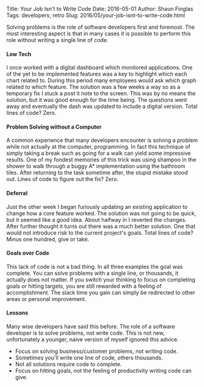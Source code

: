 Title: Your Job Isn't to Write Code
Date: 2016-05-01
Author: Shaun Finglas
Tags: developers, retro
Slug: 2016/05/your-job-isnt-to-write-code.html

Solving problems is the role of software developers first and foremost.
The most interesting aspect is that in many cases it is possible to
perform this role without writing a single line of code.

#### Low Tech

I once worked with a digital dashboard which monitored applications. One
of the yet to be implemented features was a key to highlight which each
chart related to. During this period many employees would ask which
graph related to which feature. The solution was a few weeks a way so as
a temporary fix I stuck a post it note to the screen. This was by no
means the solution, but it was good enough for the time being. The
questions went away and eventually the dash was updated to include a
digital version. Total lines of code? Zero.

#### Problem Solving without a Computer

A common experience that many developers encounter is solving a problem
while not actually at the computer, programming. In fact this technique
of simply taking a break such as going for a walk can yield some
impressive results. One of my fondest memories of this trick was using
shampoo in the shower to walk through a buggy A\* implementation using
the bathroom tiles. After returning to the task sometime after, the
stupid mistake stood out. Lines of code to figure out the fix? Zero.

#### Deferral

Just the other week I began furiously updating an existing application
to change how a core feature worked. The solution was not going to be
quick, but it seemed like a good idea. About halfway in I reverted the
changes. After further thought it turns out there was a much better
solution. One that would not introduce risk to the current project's
goals. Total lines of code? Minus one hundred, give or take.

#### Goals over Code

This lack of code is not a bad thing. In all three examples the goal was
complete. You can solve problems with a single line, or thousands, it
actually does not matter. If you switch your thinking to focus on
completing goals or hitting targets, you are still rewarded with a
feeling of accomplishment. The slack time you gain can simply be
redirected to other areas or personal improvement.

#### Lessons

Many wise developers have said this before. The role of a software
developer is to solve problems, not write code. This is not new,
unfortunately a younger, naive version of myself ignored this advice.

-   Focus on solving business/customer problems, not writing code.
-   Sometimes you'll write one line of code, others thousands.
-   Not all solutions require code to complete.
-   Focus on hitting goals, not the feeling of productivity writing code
    can give.